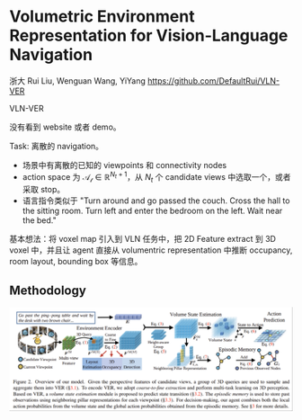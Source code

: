 # Volumetric Environment Representation for Vision-Language Navigation
浙大 Rui Liu, Wenguan Wang, YiYang
https://github.com/DefaultRui/VLN-VER

VLN-VER

没有看到 website 或者 demo。

Task: 离散的 navigation。
- 场景中有离散的已知的 viewpoints 和 connectivity nodes
- action space 为 $\mathcal{A_t}\in \mathbb{R}^{N_t+1}$，从 $N_t$ 个 candidate views 中选取一个，或者采取 stop。
- 语言指令类似于 "Turn around and go passed the couch. Cross the hall to the sitting room. Turn left and enter the bedroom on the left. Wait near the bed."

基本想法：将 voxel map 引入到 VLN 任务中，把 2D Feature extract 到 3D voxel 中，并且让 agent 直接从 volumentric representation 中推断 occupancy, room layout, bounding box 等信息。

## Methodology
![VLNVEER](../imgs/VLNVER.png)


